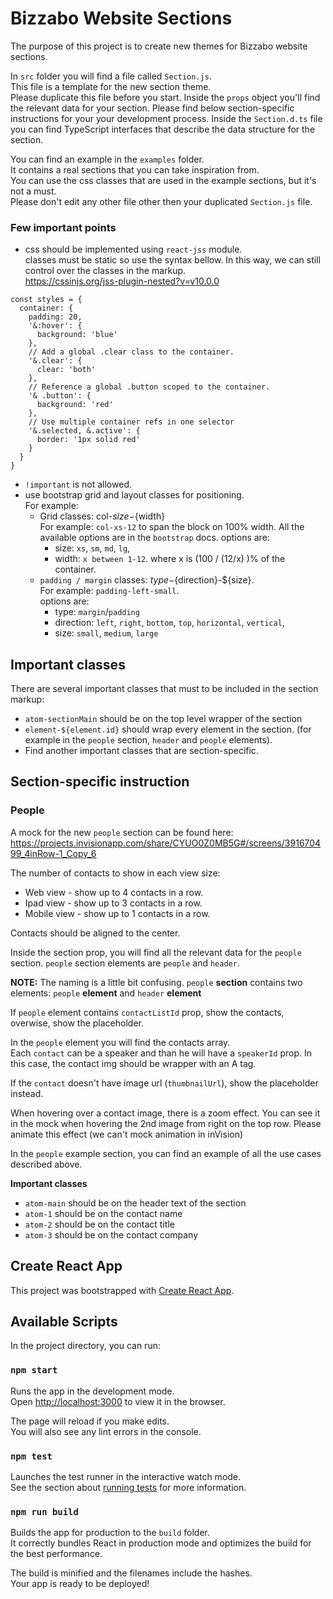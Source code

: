 # Bizzabo Website Sections

The purpose of this project is to create new themes for Bizzabo website sections.

In `src` folder you will find a file called `Section.js`.  
This file is a template for the new section theme.  
Please duplicate this file before you start.
Inside the `props` object you'll find the relevant data for your section. Please find below section-specific instructions for your your development process.
Inside the `Section.d.ts` file you can find TypeScript interfaces that describe the data structure for the section.

You can find an example in the `examples` folder.  
It contains a real sections that you can take inspiration from.  
You can use the css classes that are used in the example sections, but it's not a must.  
Please don't edit any other file other then your duplicated `Section.js` file.

### Few important points
- css should be implemented using `react-jss` module.  
classes must be static so use the syntax bellow.
In this way, we can still control over the classes in the markup.  
https://cssinjs.org/jss-plugin-nested?v=v10.0.0
```
const styles = {
  container: {
    padding: 20,
    '&:hover': {
      background: 'blue'
    },
    // Add a global .clear class to the container.
    '&.clear': {
      clear: 'both'
    },
    // Reference a global .button scoped to the container.
    '& .button': {
      background: 'red'
    },
    // Use multiple container refs in one selector
    '&.selected, &.active': {
      border: '1px solid red'
    }
  }
}
```
- `!important` is not allowed.
- use bootstrap grid and layout classes for positioning.   
For example:
    - Grid classes: col-${size}-${width}  
    For example: `col-xs-12` to span the block on 100% width. 
    All the available options are in the `bootstrap` docs.
    options are: 
        - size: `xs`, `sm`, `md`, `lg`,
        - width: `x between 1-12`. where x is (100 / (12/x) )% of the container.
    - `padding / margin` classes: ${type}-${direction}-${size}.  
    For example: `padding-left-small`.  
    options are: 
        - type: `margin`/`padding`
        - direction: `left`, `right`, `bottom`, `top`, `horizontal`, `vertical`,
        - size: `small`, `medium`, `large`


## Important classes
There are several important classes that must to be included in the section markup:
- `atom-sectionMain` should be on the top level wrapper of the section  
- `element-${element.id}` should wrap every element in the section. (for example in the `people` section, `header` and `people` elements).
- Find another important classes that are section-specific.

## Section-specific instruction
### People
A mock for the new `people` section can be found here:
https://projects.invisionapp.com/share/CYUO0Z0MB5G#/screens/391670499_4inRow-1_Copy_6

The number of contacts to show in each view size:
- Web view - show up to 4 contacts in a row.
- Ipad view - show up to 3 contacts in a row.
- Mobile view - show up to 1 contacts in a row.

Contacts should be aligned to the center.

Inside the section prop, you will find all the relevant data for the `people` section.
`people` section elements are `people` and `header`.  
 
 **NOTE:** The naming is a little bit confusing. `people` **section** contains two elements: `people` **element** and `header` **element**  

 If `people` element contains `contactListId` prop, show the contacts, overwise, show the placeholder.  

 In the `people` element you will find the contacts array.  
 Each `contact` can be a speaker and than he will have a `speakerId` prop. In this case, the contact img should be wrapper with an A tag.  

If the `contact` doesn't have image url (`thumbnailUrl`), show the placeholder instead.  

When hovering over a contact image, there is a zoom effect. You can see it in the mock when hovering the 2nd image from right on the top row.
Please animate this effect (we can't mock animation in inVision)

In the `people` example section, you can find an example of all the use cases described above.

**Important classes**
- `atom-main` should be on the header text of the section
- `atom-1` should be on the contact name
- `atom-2` should be on the contact title
- `atom-3` should be on the contact company

## Create React App

This project was bootstrapped with [Create React App](https://github.com/facebook/create-react-app).

## Available Scripts

In the project directory, you can run:

### `npm start`

Runs the app in the development mode.<br>
Open [http://localhost:3000](http://localhost:3000) to view it in the browser.

The page will reload if you make edits.<br>
You will also see any lint errors in the console.

### `npm test`

Launches the test runner in the interactive watch mode.<br>
See the section about [running tests](https://facebook.github.io/create-react-app/docs/running-tests) for more information.

### `npm run build`

Builds the app for production to the `build` folder.<br>
It correctly bundles React in production mode and optimizes the build for the best performance.

The build is minified and the filenames include the hashes.<br>
Your app is ready to be deployed!
